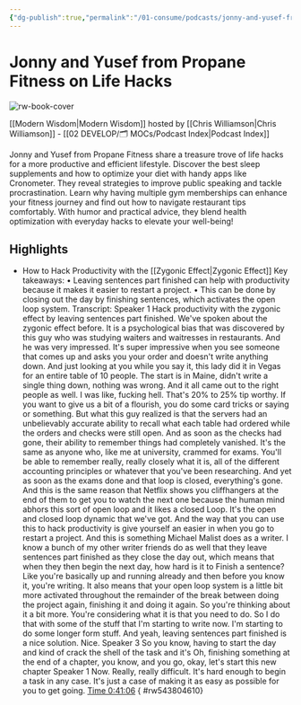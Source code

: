```yaml
---
{"dg-publish":true,"permalink":"/01-consume/podcasts/jonny-and-yusef-from-propane-fitness-on-life-hacks/","title":"Jonny and Yusef from Propane Fitness on Life Hacks","tags":["podcasts"]}
---
```


# Jonny and Yusef from Propane Fitness on Life Hacks

![rw-book-cover](https://images.weserv.nl/?url=https%3A%2F%2Fssl-static.libsyn.com%2Fp%2Fassets%2F5%2F1%2F1%2F2%2F5112a1a9e11da1ef5f2e77a3093c12a1%2Fmodern-wisdom-podcast-artwork-2022-cfowlerdesign-1-optimized.jpg&w=300&h=300)

[[Modern Wisdom\|Modern Wisdom]] hosted by [[Chris Williamson\|Chris Williamson]] - [[02 DEVELOP/🗂️ MOCs/Podcast Index\|Podcast Index]]

Jonny and Yusef from Propane Fitness share a treasure trove of life hacks for a more productive and efficient lifestyle. Discover the best sleep supplements and how to optimize your diet with handy apps like Cronometer. They reveal strategies to improve public speaking and tackle procrastination. Learn why having multiple gym memberships can enhance your fitness journey and find out how to navigate restaurant tips comfortably. With humor and practical advice, they blend health optimization with everyday hacks to elevate your well-being!


## Highlights
- How to Hack Productivity with the [[Zygonic Effect\|Zygonic Effect]]
  Key takeaways:
  • Leaving sentences part finished can help with productivity because it makes it easier to restart a project.
  • This can be done by closing out the day by finishing sentences, which activates the open loop system.
  Transcript:
  Speaker 1
  Hack productivity with the zygonic effect by leaving sentences part finished. We've spoken about the zygonic effect before. It is a psychological bias that was discovered by this guy who was studying waiters and waitresses in restaurants. And he was very impressed. It's super impressive when you see someone that comes up and asks you your order and doesn't write anything down. And just looking at you while you say it, this lady did it in Vegas for an entire table of 10 people. The start is in Maine, didn't write a single thing down, nothing was wrong. And it all came out to the right people as well. I was like, fucking hell. That's 20% to 25% tip worthy. If you want to give us a bit of a flourish, you do some card tricks or saying or something. But what this guy realized is that the servers had an unbelievably accurate ability to recall what each table had ordered while the orders and checks were still open. And as soon as the checks had gone, their ability to remember things had completely vanished. It's the same as anyone who, like me at university, crammed for exams. You'll be able to remember really, really closely what it is, all of the different accounting principles or whatever that you've been researching. And yet as soon as the exams done and that loop is closed, everything's gone. And this is the same reason that Netflix shows you cliffhangers at the end of them to get you to watch the next one because the human mind abhors this sort of open loop and it likes a closed Loop. It's the open and closed loop dynamic that we've got. And the way that you can use this to hack productivity is give yourself an easier in when you go to restart a project. And this is something Michael Malist does as a writer. I know a bunch of my other writer friends do as well that they leave sentences part finished as they close the day out, which means that when they then begin the next day, how hard is it to Finish a sentence? Like you're basically up and running already and then before you know it, you're writing. It also means that your open loop system is a little bit more activated throughout the remainder of the break between doing the project again, finishing it and doing it again. So you're thinking about it a bit more. You're considering what it is that you need to do. So I do that with some of the stuff that I'm starting to write now. I'm starting to do some longer form stuff. And yeah, leaving sentences part finished is a nice solution. Nice.
  Speaker 3
  So you know, having to start the day and kind of crack the shell of the task and it's Oh, finishing something at the end of a chapter, you know, and you go, okay, let's start this new chapter
  Speaker 1
  Now. Really, really difficult. It's hard enough to begin a task in any case. It's just a case of making it as easy as possible for you to get going. [Time 0:41:06](https://readwise.io/open/543804610)
{ #rw543804610}


